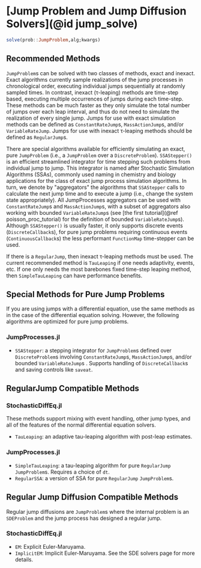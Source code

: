 # [Jump Problem and Jump Diffusion Solvers](@id jump_solve)

```julia
solve(prob::JumpProblem,alg;kwargs)
```

## Recommended Methods

`JumpProblem`s can be solved with two classes of methods, exact and inexact.
Exact algorithms currently sample realizations of the jump processes in
chronological order, executing individual jumps sequentially at randomly sampled
times. In contrast, inexact (τ-leaping) methods are time-step based, executing
multiple occurrences of jumps during each time-step. These methods can be much
faster as they only simulate the total number of jumps over each leap interval,
and thus do not need to simulate the realization of every single jump. Jumps for
use with exact simulation methods can be defined as `ConstantRateJump`s,
`MassActionJump`s, and/or `VariableRateJump`. Jumps for use with inexact
τ-leaping methods should be defined as `RegularJump`s.

There are special algorithms available for efficiently simulating an exact, pure
`JumpProblem` (i.e., a `JumpProblem` over a `DiscreteProblem`).  `SSAStepper()`
is an efficient streamlined integrator for time stepping such problems from
individual jump to jump. This integrator is named after Stochastic Simulation
Algorithms (SSAs), commonly used naming in chemistry and biology applications
for the class of exact jump process simulation algorithms. In turn, we denote by
"aggregators" the algorithms that `SSAStepper` calls to calculate the next jump
time and to execute a jump (i.e., change the system state appropriately). All
JumpProcesses aggregators can be used with `ConstantRateJump`s and
`MassActionJump`s, with a subset of aggregators also working with bounded
 `VariableRateJump`s (see [the first tutorial](@ref poisson_proc_tutorial) for
the definition of bounded `VariableRateJump`s). Although `SSAStepper()` is
usually faster, it only supports discrete events (`DiscreteCallback`s), for pure
jump problems requiring continuous events (`ContinuousCallback`s) the less
performant `FunctionMap` time-stepper can be used.

If there is a `RegularJump`, then inexact τ-leaping methods must be used. The
current recommended method is `TauLeaping` if one needs adaptivity, events, etc.
If one only needs the most barebones fixed time-step leaping method, then
`SimpleTauLeaping` can have performance benefits.

## Special Methods for Pure Jump Problems

If you are using jumps with a differential equation, use the same methods
as in the case of the differential equation solving. However, the following
algorithms are optimized for pure jump problems.

### JumpProcesses.jl

- `SSAStepper`: a stepping integrator for `JumpProblem`s defined over
  `DiscreteProblem`s involving `ConstantRateJump`s, `MassActionJump`s, and/or
  bounded `VariableRateJump`s . Supports handling of `DiscreteCallback`s and
  saving controls like `saveat`.

## RegularJump Compatible Methods

### StochasticDiffEq.jl

These methods support mixing with event handling, other jump types, and all of
the features of the normal differential equation solvers.

- `TauLeaping`: an adaptive tau-leaping algorithm with post-leap estimates.

### JumpProcesses.jl

- `SimpleTauLeaping`: a tau-leaping algorithm for pure `RegularJump` `JumpProblem`s.
  Requires a choice of `dt`.
- `RegularSSA`: a version of SSA for pure `RegularJump` `JumpProblem`s.

## Regular Jump Diffusion Compatible Methods

Regular jump diffusions are `JumpProblem`s where the internal problem is an `SDEProblem`
and the jump process has designed a regular jump.

### StochasticDiffEq.jl

- `EM`: Explicit Euler-Maruyama.
- `ImplicitEM`: Implicit Euler-Maruyama. See the SDE solvers page for more details.
